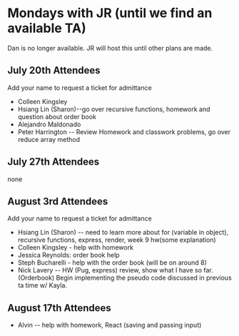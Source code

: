 # Mondays with JR (until we find an available TA)

Dan is no longer available. JR will host this until other plans are made.

## July 20th Attendees

Add your name to request a ticket for admittance

- Colleen Kingsley
- Hsiang Lin (Sharon)--go over recursive functions,  homework and question about order book
- Alejandro Maldonado
- Peter Harrington -- Review Homework and classwork problems, go over reduce array method
 
## July 27th Attendees

none

## August 3rd Attendees

Add your name to request a ticket for admittance

- Hsiang Lin (Sharon)
-- need to learn more about for (variable in object), recursive functions, express, render, week 9 hw(some explanation)
- Colleen Kingsley - help with homework
- Jessica Reynolds: order book help
- Steph Bucharelli - help with the order book (will be on around 8)
- Nick Lavery -- HW (Pug, express) review, show what I have so far. (Orderbook) Begin implementing the pseudo code discussed in previous ta time w/ Kayla.

## August 17th Attendees
- Alvin -- help with homework, React (saving and passing input)
